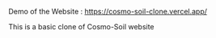 Demo of the Website : https://cosmo-soil-clone.vercel.app/

This is a basic clone of Cosmo-Soil website

